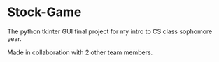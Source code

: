 # Stock-Game
The python tkinter GUI final project for my intro to CS class sophomore year. 

Made in collaboration with 2 other team members.
